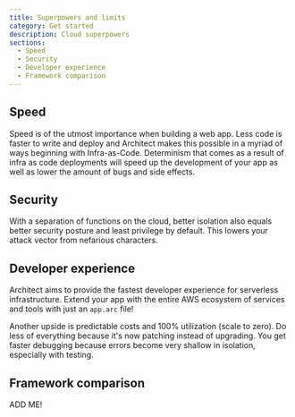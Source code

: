 ```yaml
---
title: Superpowers and limits 
category: Get started
description: Cloud superpowers
sections:
  - Speed
  - Security
  - Developer experience
  - Framework comparison
---
```


## Speed

Speed is of the utmost importance when building a web app. Less code is faster to write and deploy and Architect makes this possible in a myriad of ways beginning with Infra-as-Code. Determinism that comes as a result of infra as code deployments will speed up the development of your app as well as lower the amount of bugs and side effects.

## Security

With a separation of functions on the cloud, better isolation also equals better security posture and least privilege by default. This lowers your attack vector from nefarious characters.

## Developer experience

Architect aims to provide the fastest developer experience for serverless infrastructure. Extend your app with the entire AWS ecosystem of services and tools with just an `app.arc` file!

Another upside is predictable costs and 100% utilization (scale to zero).
Do less of everything because it's now patching instead of upgrading. You get faster debugging because errors become very shallow in isolation, especially with testing.

## Framework comparison

ADD ME!

